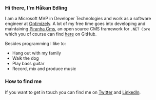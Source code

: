 ### Hi there, I'm Håkan Edling

I am a Microsoft MVP in Developer Technologies and work as a software engineer at [Optimizely](https://www.episerver.com). A lot of my free time goes into developing and maintaining [Piranha Cms](https://piranhacms.org), an open source CMS framework for `.NET Core` which you of course can find [here](https://github.com/PiranhaCMS/piranha.core) on GitHub.

Besides programming I like to:

* Hang out with my family
* Walk the dog
* Play bass guitar
* Record, mix and produce music

### How to find me

If you want to get in touch you can find me on [Twitter](https://twitter.com/tidyui) and [LinkedIn](https://www.linkedin.com/in/hakanedling/).
